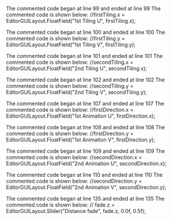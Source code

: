 The commented code began at line 99 and ended at line 99
The commented code is shown below:
            //firstTiling.x = EditorGUILayout.FloatField("1st Tiling U", firstTiling.x);


The commented code began at line 100 and ended at line 100
The commented code is shown below:
            //firstTiling.y = EditorGUILayout.FloatField("1st Tiling V", firstTiling.y);


The commented code began at line 101 and ended at line 101
The commented code is shown below:
            //secondTiling.x = EditorGUILayout.FloatField("2nd Tiling U", secondTiling.x);


The commented code began at line 102 and ended at line 102
The commented code is shown below:
            //secondTiling.y = EditorGUILayout.FloatField("2nd Tiling V", secondTiling.y);


The commented code began at line 107 and ended at line 107
The commented code is shown below:
            //firstDirection.x = EditorGUILayout.FloatField("1st Animation U", firstDirection.x);


The commented code began at line 108 and ended at line 108
The commented code is shown below:
            //firstDirection.y = EditorGUILayout.FloatField("1st Animation V", firstDirection.y);


The commented code began at line 109 and ended at line 109
The commented code is shown below:
            //secondDirection.x = EditorGUILayout.FloatField("2nd Animation U", secondDirection.x);


The commented code began at line 110 and ended at line 110
The commented code is shown below:
            //secondDirection.y = EditorGUILayout.FloatField("2nd Animation V", secondDirection.y);


The commented code began at line 135 and ended at line 135
The commented code is shown below:
            // fade.z = EditorGUILayout.Slider("Distance fade", fade.z, 0.0f, 0.5f);


